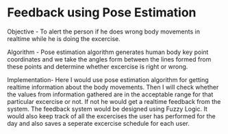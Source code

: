 # Feedback using Pose Estimation
Objective - To alert the person if he does wrong body movements in realtime while he is doing the excercise.

Algorithm - Pose estimation algorithm generates human body key point coordinates and we take the angles form between the lines formed from these points and determine whether excercise is right or wrong.

Implementation- Here I would use pose estimation algorithm for getting realtime information about the body movements. Then I will check whether the values from information gathered are in the acceptable range for that particular excercise or not. If not he would get a realtime feedback from the system. The feedback system would be designed using Fuzzy Logic. It would also keep track of all the excercises the user has performed for the day and also saves a seperate excercise schedule for each user.
